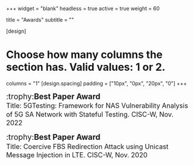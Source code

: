 +++
widget = "blank"
headless = true
active = true
weight = 60

title = "Awards"
subtitle = ""

[design]
  # Choose how many columns the section has. Valid values: 1 or 2.
  columns = "1"
[design.spacing]
  padding = ["10px", "0px", "20px", "0"]
+++

<style>
  .award {font-size: 21px;}
  .award-description {font-size: 18px;}

  @media only screen and (max-width: 768px) {
    .award {font-size: 18px;}
    .award-description {font-size: 14px;}
  }
</style>

<p style="line-height:1.3">
  <span class="award">:trophy:<b>Best Paper Award</b></span><br>
  <span class="award-description">Title: 5GTesting: Framework for NAS Vulnerability Analysis of 5G SA Network with Stateful Testing. CISC-W, Nov. 2022</span>
</p>

<p style="line-height:1.3">
  <span class="award">:trophy:<b>Best Paper Award</b></span><br>
  <span class="award-description">Title: Coercive FBS Redirection Attack using Unicast Message Injection in LTE. CISC-W, Nov. 2020</span>
</p>
